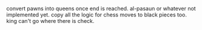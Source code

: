 convert pawns into queens once end is reached.
al-pasaun or whatever not implemented yet.
copy all the logic for chess moves to black pieces too.
king can't go where there is check.
